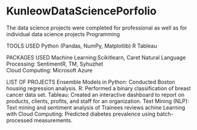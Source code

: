 # KunleowDataSciencePorfolio

The data science projects were completed for professional as well as for individual data science projects
Programming	

TOOLS USED
Python (Pandas, NumPy, Matplotlib) 
R
Tableau

PACKAGES USED
Machine Learning:Scikitlearn, Caret
Natural Language Processing:  SentimentR, TM, Syhuzhet	
Cloud Computing:	Microsoft Azure

LIST OF PROJECTS 
Ensemble Models in Python: Conducted Boston housing regression analysis. 
R: Performed a binary classification of breast cancer data set. 
Tableau: Created an interactive dashboard to report on products, clients, profits, and staff for an organization.
Text Mining (NLP): Text mining and sentiment analysis of Trainees reviews
achine Learning with Cloud Computing: Predicted diabetes prevalence using batch-processed measurements.
